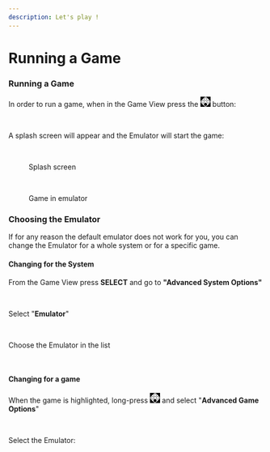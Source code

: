 ```yaml
---
description: Let's play !
---
```


# Running a Game

### Running a Game

In order to run a game, when in the Game View press the ![](<../.gitbook/assets/image (1) (2).png>) button:

<figure><img src="https://i.imgur.com/hJOODzs.png" alt=""><figcaption></figcaption></figure>

A splash screen will appear and the Emulator will start the game:

<figure><img src="https://i.imgur.com/uwXnAc0.png" alt=""><figcaption><p>Splash screen</p></figcaption></figure>

<figure><img src="https://i.imgur.com/qnYUzgA.png" alt=""><figcaption><p>Game in emulator</p></figcaption></figure>

### Choosing the Emulator

If for any reason the default emulator does not work for you, you can change the Emulator for a whole system or for a specific game.

#### Changing for the System

From the Game View press **SELECT** and go to **"Advanced System Options"**

<figure><img src="https://i.imgur.com/G6geY06.png" alt=""><figcaption></figcaption></figure>

Select "**Emulator**"

<figure><img src="https://i.imgur.com/ULXh2WR.png" alt=""><figcaption></figcaption></figure>

Choose the Emulator in the list

<figure><img src="https://i.imgur.com/yoEy4n7.png" alt=""><figcaption></figcaption></figure>

#### Changing for a game

When the game is highlighted, long-press ![](<../.gitbook/assets/image (1) (2).png>) and select "**Advanced Game Options**"

<figure><img src="https://i.imgur.com/QB1L9SQ.png" alt=""><figcaption></figcaption></figure>

Select the Emulator:

<figure><img src="https://i.imgur.com/nbO3jck.png" alt=""><figcaption></figcaption></figure>
